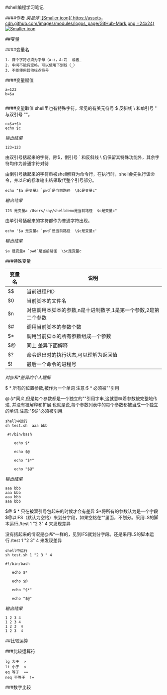 #shell编程学习笔记

####作者  *类星体* 
[![Smaller icon]( https://assets-cdn.github.com/images/modules/logos_page/GitHub-Mark.png =24x24)](https://github.com/kdush)  
[![Smaller icon]( http://www.sinaimg.cn/blog/developer/wiki/LOGO_24x24.png "Title here")](http://weibo.com/u/1080552231) 


##变量

####变量名

	1. 首个字符必须为字母（a-z，A-Z） 或者_
	2. 中间不能有空格，可以使用下划线（_）
	3. 不能使用其他标点符号
	
####变量赋值

```
a=123
b=$a
 
```
####变量取值
shell里也有特殊字符。常见的有美元符号 $ 反斜线 \ 和单引号 '' 与双引号 ""。

```
c=$a+$b
echo $c
```
*输出结果*

```
123+123
```
由双引号括起来的字符，除$，倒引号 ` 和反斜线 \ 仍保留其特殊功能外，其余字符均作为普通字符对待

由倒引号括起来的字符串被shell解释为命令行，在执行时，shell会先执行该命令，并以它的标准输出结果取代整个引号部分。

```
echo "$a 是变量a `pwd`是当前路径  \$c是变量c"
```

*输出结果*

```
123 是变量a /Users/ray/shelldemo是当前路径  $c是变量c"
```

由单引号括起来的字符都作为普通字符出现。

```
echo '$a 是变量a `pwd`是当前路径  \$c是变量c'
```

*输出结果*

```
$a 是变量a `pwd`是当前路径  \$c是变量c
```


###特殊变量

变量名 | 说明 
------|------
$$|当前进程PID
$0|当前脚本的文件名
$n|对应调用本脚本的参数,n是十进制数字,1是第一个参数,2是第二个参数
$#|调用当前脚本的参数个数
$*|调用当前脚本的所有参数组成一个参数
$@|同上 差异下面解释
$?|命令退出时的执行状态,可以理解为返回值
$!|最后一个命令的进程号


_对$@和$*差异的个人理解_

$ * 所有的位置参数,被作为一个单词 注意:$ * 必须被""引用 <br />

$@与$*同义,但是每个参数都是一个独立的""引用字串,这就意味着参数被完整地传递,
并没有被解释和扩展.也就是说,每个参数列表中的每个参数都被当成一个独立的单词.注意:"$@"必须被引用.


```
shell中运行
sh test.sh  aaa bbb 

 #!/bin/bash
 
	echo $*

	echo $@

	echo "$*"

	echo "$@"
 ```
_输出结果_

```
aaa bbb
aaa bbb
aaa bbb
aaa bbb
```


$@ $ * 只在被双引号包起来的时候才会有差异
$*将所有的参数认为是一个字段
$@以IFS（默认为空格）来划分字段，如果空格在“”里面，不划分。采用LS的脚本运行./test 1 "2 3" 4   来发现差异

没有括起来的情况是$@和$*一样的，见到IFS就划分字段。还是采用LS的脚本运行./test 1 "2 3" 4   来发现差异

 ```
shell中运行
sh test.sh 1 "2 3 " 4

 #!/bin/bash
 
	echo $*

	echo $@

	echo "$*"

	echo "$@"
 ```

_输出结果_

```
1 2 3 4
1 2 3 4
1 2 3  4
1 2 3  4
```

##比较运算

###比较运算符

```
lg 大于  >
lt 小于  <
eq 等于  ==
neq 不等于  !=
```

###数字比较

